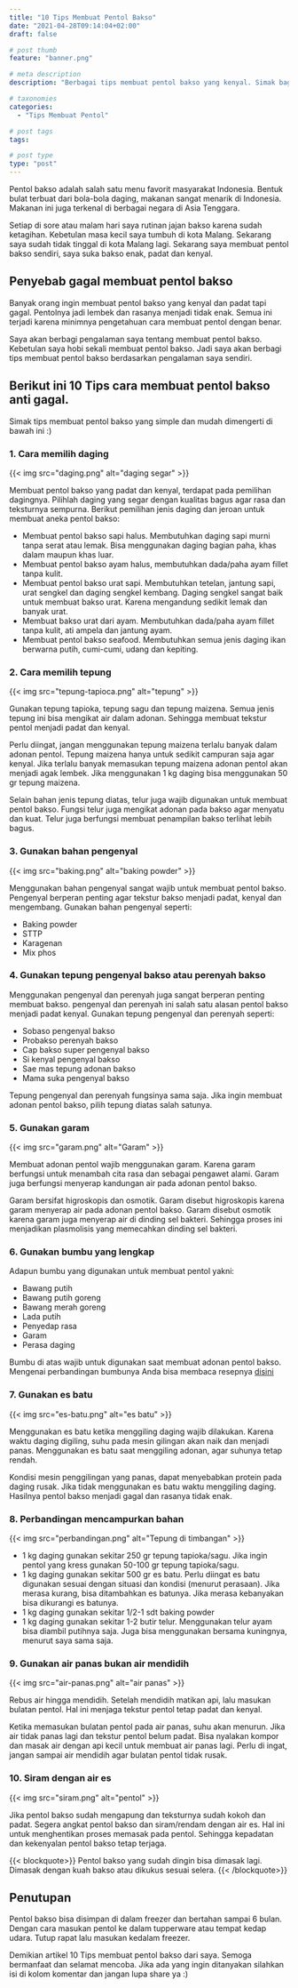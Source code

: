 ```yaml
---
title: "10 Tips Membuat Pentol Bakso"
date: "2021-04-28T09:14:04+02:00"
draft: false

# post thumb
feature: "banner.png"

# meta description
description: "Berbagai tips membuat pentol bakso yang kenyal. Simak bagaimana cara membuat pentol bakso anti gagal."

# taxonomies
categories:
  - "Tips Membuat Pentol"

# post tags
tags:

# post type
type: "post"
---
```

Pentol bakso adalah salah satu menu favorit masyarakat Indonesia. Bentuk bulat terbuat dari bola-bola daging, makanan sangat menarik di Indonesia. Makanan ini juga terkenal di berbagai negara di Asia Tenggara.

Setiap di sore atau malam hari saya rutinan jajan bakso karena sudah ketagihan. Kebetulan masa kecil saya tumbuh di kota Malang. Sekarang saya sudah tidak tinggal di kota Malang lagi. Sekarang saya membuat pentol bakso sendiri, saya suka bakso enak, padat dan kenyal.

## Penyebab gagal membuat pentol bakso

Banyak orang ingin membuat pentol bakso yang kenyal dan padat tapi gagal. Pentolnya jadi lembek dan rasanya menjadi tidak enak. Semua ini terjadi karena minimnya pengetahuan cara membuat pentol dengan benar.

Saya akan berbagi pengalaman saya tentang membuat pentol bakso. Kebetulan saya hobi sekali membuat pentol bakso. Jadi saya akan berbagi tips membuat pentol bakso berdasarkan pengalaman saya sendiri.

## Berikut ini 10 Tips cara membuat pentol bakso anti gagal.

Simak tips membuat pentol bakso yang simple dan mudah dimengerti di bawah ini :)

### 1. Cara memilih daging

{{< img src="daging.png" alt="daging segar" >}}

Membuat pentol bakso yang padat dan kenyal, terdapat pada pemilihan dagingnya. Pilihlah daging yang segar dengan kualitas bagus agar rasa dan teksturnya sempurna. Berikut pemilihan jenis daging dan jeroan untuk membuat aneka pentol bakso:

-   Membuat pentol bakso sapi halus. Membutuhkan daging sapi murni tanpa serat atau lemak. Bisa menggunakan daging bagian paha, khas dalam maupun khas luar.
-   Membuat pentol bakso ayam halus, membutuhkan dada/paha ayam fillet tanpa kulit.
-   Membuat pentol bakso urat sapi. Membutuhkan tetelan, jantung sapi, urat sengkel dan daging sengkel kembang. Daging sengkel sangat baik untuk membuat bakso urat. Karena mengandung sedikit lemak dan banyak urat.
-   Membuat bakso urat dari ayam. Membutuhkan dada/paha ayam fillet tanpa kulit, ati ampela dan jantung ayam.
-   Membuat pentol bakso seafood. Membutuhkan semua jenis daging ikan berwarna putih, cumi-cumi, udang dan kepiting.

### 2. Cara memilih tepung

{{< img src="tepung-tapioca.png" alt="tepung" >}}

Gunakan tepung tapioka, tepung sagu dan tepung maizena. Semua jenis tepung ini bisa mengikat air dalam adonan. Sehingga membuat tekstur pentol menjadi padat dan kenyal. 

Perlu diingat, jangan menggunakan tepung maizena terlalu banyak dalam adonan pentol. Tepung maizena hanya untuk sedikit campuran saja agar kenyal. Jika terlalu banyak memasukan tepung maizena adonan pentol akan menjadi agak lembek. Jika menggunakan 1 kg daging bisa menggunakan 50 gr tepung maizena.

Selain bahan jenis tepung diatas, telur juga wajib digunakan untuk membuat pentol bakso. Fungsi telur juga mengikat adonan pada bakso agar menyatu dan kuat. Telur juga berfungsi membuat penampilan bakso terlihat lebih bagus.


### 3. Gunakan bahan pengenyal

{{< img src="baking.png" alt="baking powder" >}}

Menggunakan bahan pengenyal sangat wajib untuk membuat pentol bakso. Pengenyal berperan penting agar tekstur bakso menjadi padat, kenyal dan mengembang. Gunakan bahan pengenyal seperti:

- Baking powder
- STTP
- Karagenan
- Mix phos

### 4. Gunakan tepung pengenyal bakso atau perenyah bakso

Menggunakan pengenyal dan perenyah juga sangat berperan penting membuat bakso. pengenyal dan perenyah ini salah satu alasan pentol bakso menjadi padat kenyal. Gunakan tepung pengenyal dan perenyah seperti:

- Sobaso pengenyal bakso
- Probakso perenyah bakso
- Cap bakso super pengenyal bakso
- Si kenyal pengenyal bakso
- Sae mas tepung adonan bakso
- Mama suka pengenyal bakso

Tepung pengenyal dan perenyah fungsinya sama saja. Jika ingin membuat adonan pentol bakso, pilih tepung diatas salah satunya.

### 5. Gunakan garam

{{< img src="garam.png" alt="Garam" >}}

Membuat adonan pentol wajib menggunakan garam. Karena garam berfungsi untuk menambah cita rasa dan sebagai pengawet alami. Garam juga berfungsi menyerap kandungan air pada adonan pentol bakso.

Garam bersifat higroskopis dan osmotik. Garam disebut higroskopis karena garam menyerap air pada adonan pentol bakso. Garam disebut osmotik karena garam juga menyerap air di dinding sel bakteri. Sehingga proses ini menjadikan plasmolisis yang memecahkan dinding sel bakteri.

### 6. Gunakan bumbu yang lengkap

Adapun bumbu yang digunakan untuk membuat pentol yakni:

- Bawang putih
- Bawang putih goreng
- Bawang merah goreng
- Lada putih
- Penyedap rasa
- Garam
- Perasa daging

Bumbu di atas wajib untuk digunakan saat membuat adonan pentol bakso. Mengenai perbandingan bumbunya Anda bisa membaca resepnya [disini](/categories/masak-pentol/)

### 7. Gunakan es batu

{{< img src="es-batu.png" alt="es batu" >}}

Menggunakan es batu ketika menggiling daging wajib dilakukan. Karena waktu daging digiling, suhu pada mesin gilingan akan naik dan menjadi panas. Menggunakan es batu saat menggiling adonan, agar suhunya tetap rendah.

Kondisi mesin penggilingan yang panas, dapat menyebabkan protein pada daging rusak. Jika tidak menggunakan es batu waktu menggiling daging. Hasilnya pentol bakso menjadi gagal dan rasanya tidak enak.

### 8. Perbandingan mencampurkan bahan

{{< img src="perbandingan.png" alt="Tepung di timbangan" >}}

-   1 kg daging gunakan sekitar 250 gr tepung tapioka/sagu. Jika ingin pentol yang kress gunakan 50-100 gr tepung tapioka/sagu.
-   1 kg daging gunakan sekitar 500 gr es batu. Perlu diingat es batu digunakan sesuai dengan situasi dan kondisi (menurut perasaan). Jika merasa kurang, bisa ditambahkan es batunya. Jika merasa kebanyakan bisa dikurangi es batunya.
-   1 kg daging gunakan sekitar 1/2-1 sdt baking powder
-   1 kg daging gunakan sekitar 1-2 butir telur. Menggunakan telur ayam bisa diambil putihnya saja. Juga bisa menggunakan bersama kuningnya, menurut saya sama saja.

### 9. Gunakan air panas bukan air mendidih

{{< img src="air-panas.png" alt="air panas" >}}

Rebus air hingga mendidih. Setelah mendidih matikan api, lalu masukan bulatan pentol. Hal ini menjaga tekstur pentol tetap padat dan kenyal.

Ketika memasukan bulatan pentol pada air panas, suhu akan menurun. Jika air tidak panas lagi dan tekstur pentol belum padat. Bisa nyalakan kompor dan masak air dengan api kecil untuk membuat air panas lagi. Perlu di ingat, jangan sampai air mendidih agar bulatan pentol tidak rusak.

### 10. Siram dengan air es

{{< img src="siram.png" alt="pentol" >}}

Jika pentol bakso sudah mengapung dan teksturnya sudah kokoh dan padat. Segera angkat pentol bakso dan siram/rendam dengan air es. Hal ini untuk menghentikan proses memasak pada pentol. Sehingga kepadatan dan kekenyalan pentol bakso tetap terjaga.

{{< blockquote>}}
Pentol bakso yang sudah dingin bisa dimasak lagi. Dimasak dengan kuah bakso atau dikukus sesuai selera.
{{< /blockquote>}}

## Penutupan

Pentol bakso bisa disimpan di dalam freezer dan bertahan sampai 6 bulan. Dengan cara masukan pentol ke dalam tupperware atau tempat kedap udara. Tutup rapat lalu masukan kedalam freezer.

Demikian artikel 10 Tips membuat pentol bakso dari saya. Semoga bermanfaat dan selamat mencoba. Jika ada yang ingin ditanyakan silahkan isi di kolom komentar dan jangan lupa share ya :)